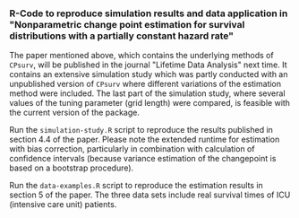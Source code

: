 ### R-Code to reproduce simulation results and data application in "Nonparametric change point estimation for survival distributions with a partially constant hazard rate"

The paper mentioned above, which contains the underlying methods of ```CPsurv```, will be published in the journal "Lifetime Data Analysis" next time. It contains an extensive simulation study which was partly conducted with an unpublished version of ```CPsurv``` where different variations of the estimation method were included. The last part of the simulation study, where several values of the tuning parameter (grid length) were compared, is feasible with the current version of the package. 

Run the ```simulation-study.R``` script to reproduce the results published in section 4.4 of the paper. Please note the extended runtime for estimation with bias correction, particularly in combination with calculation of confidence intervals (because variance estimation of the changepoint is based on a bootstrap procedure). 

Run the ```data-examples.R``` script to reproduce the estimation results in section 5 of the paper. The three data sets include real survival times of ICU (intensive care unit) patients. 
